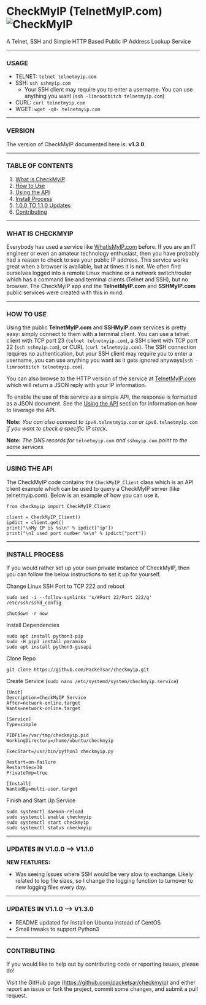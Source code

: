 # CheckMyIP (TelnetMyIP.com) ![CheckMyIP][logo]
A Telnet, SSH and Simple HTTP Based Public IP Address Lookup Service


-----------------------------------------
### USAGE
- TELNET: `telnet telnetmyip.com`
- SSH: `ssh sshmyip.com`
	- Your SSH client may require you to enter a username. You can use anything you want (`ssh -limrootbitch telnetmyip.com`)
- CURL: `curl telnetmyip.com`
- WGET: `wget -qO- telnetmyip.com`

-----------------------------------------
###   VERSION   ###
The version of CheckMyIP documented here is: **v1.3.0**

-----------------------------------------
###   TABLE OF CONTENTS   ###
1. [What is CheckMyIP](#what-is-checkmyip)
2. [How to Use](#how-to-use)
3. [Using the API](#using-the-api)
4. [Install Process](#install-process)
5. [1.0.0 TO 1.1.0 Updates](#updates-in-v100----v110)
6. [Contributing](#contributing)


-----------------------------------------
###   WHAT IS CHECKMYIP   ###
Everybody has used a service like [WhatIsMyIP.com](https://www.whatismyip.com/) before. If you are an IT engineer or even an amateur technology enthusiast, then you have probably had a reason to check to see your public IP address. This service works great when a browser is available, but at times it is not. We often find ourselves logged into a remote Linux machine or a network switch/router which has a command line and terminal clients (Telnet and SSH), but no browser. The CheckMyIP app and the **TelnetMyIP.com** and **SSHMyIP.com** public services were created with this in mind.


-----------------------------------------
###   HOW TO USE   ###
Using the public **TelnetMyIP.com** and **SSHMyIP.com** services is pretty easy: simply connect to them with a terminal client. You can use a telnet client with TCP port 23 (`telnet telnetmyip.com`), a SSH client with TCP port 22 (`ssh sshmyip.com`), or CURL (`curl telnetmyip.com`). The SSH connection requires no authentication, but your SSH client may require you to enter a username, you can use anything you want as it gets ignored anyways(`ssh -limrootbitch telnetmyip.com`).

You can also browse to the HTTP version of the service at [TelnetMyIP.com](http://telnetmyip.com/) which will return a JSON reply with your IP information.

To enable the use of this service as a simple API, the response is formatted as a JSON document. See the [Using the API](#using-the-api) section for information on how to leverage the API.

**Note:** _You can also connect to_ `ipv4.telnetmyip.com` _or_ `ipv6.telnetmyip.com` _if you want to check a specific IP stack._

**Note:** _The DNS records for_ `telnetmyip.com` _and_ `sshmyip.com` _point to the same services._


-----------------------------------------
###   USING THE API   ###
The CheckMyIP code contains the `CheckMyIP_Client` class which is an API client example which can be used to query a CheckMyIP server (like telnetmyip.com). Below is an example of how you can use it.

```
from checkmyip import CheckMyIP_Client

client = CheckMyIP_Client()
ipdict = client.get()
print("\nMy IP is %s\n" % ipdict["ip"])
print("\nI used port number %s\n" % ipdict["port"])
```


-----------------------------------------
###   INSTALL PROCESS   ###
If you would rather set up your own private instance of CheckMyIP, then you can follow the below instructions to set it up for yourself.

Change Linux SSH Port to TCP 222 and reboot
```
sudo sed -i --follow-symlinks 's/#Port 22/Port 222/g' /etc/ssh/sshd_config

shutdown -r now
```

Install Dependencies
```
sudo apt install python3-pip
sudo -H pip3 install paramiko
sudo apt install python3-gssapi
```

Clone Repo
```
git clone https://github.com/PackeTsar/checkmyip.git
```

Create Service (`sudo nano /etc/systemd/system/checkmyip.service`)
```
[Unit]
Description=CheckMyIP Service
After=network-online.target
Wants=network-online.target

[Service]
Type=simple

PIDFile=/var/tmp/checkmyip.pid
WorkingDirectory=/home/ubuntu/checkmyip

ExecStart=/usr/bin/python3 checkmyip.py

Restart=on-failure
RestartSec=30
PrivateTmp=true

[Install]
WantedBy=multi-user.target
```

Finish and Start Up Service
```
sudo systemctl daemon-reload
sudo systemctl enable checkmyip
sudo systemctl start checkmyip
sudo systemctl status checkmyip
```


-----------------------------------------
###   UPDATES IN V1.0.0 --> V1.1.0   ###

**NEW FEATURES:**
- Was seeing issues where SSH would be very slow to exchange. Likely related to log file sizes, so I change the logging function to turnover to new logging files every day.


-----------------------------------------
###   UPDATES IN V1.1.0 --> V1.3.0   ###

- README updated for install on Ubuntu instead of CentOS
- Small tweaks to support Python3



-----------------------------------------
###   CONTRIBUTING   ###
If you would like to help out by contributing code or reporting issues, please do!

Visit the GitHub page (https://github.com/packetsar/checkmyip) and either report an issue or fork the project, commit some changes, and submit a pull request.

[twitter-logo]: http://www.packetsar.com/wp-content/uploads/twitter-logo-35.png
[twitter]: https://twitter.com/TelnetMyIP
[logo]: http://www.packetsar.com/wp-content/uploads/checkmyip_icon-100.gif
[whatismyip]: https://www.whatismyip.com/
